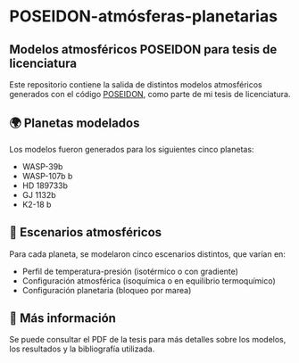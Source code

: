 # POSEIDON-atmósferas-planetarias  
## Modelos atmosféricos POSEIDON para tesis de licenciatura

Este repositorio contiene la salida de distintos modelos atmosféricos generados con el código [POSEIDON](https://poseidon-retrievals.readthedocs.io/en/latest/), como parte de mi tesis de licenciatura.

## 🌍 Planetas modelados

Los modelos fueron generados para los siguientes cinco planetas:

- WASP-39b  
- WASP-107b b  
- HD 189733b  
- GJ 1132b  
- K2-18 b

## 🧪 Escenarios atmosféricos

Para cada planeta, se modelaron cinco escenarios distintos, que varían en:

- Perfil de temperatura-presión (isotérmico o con gradiente)  
- Configuración atmosférica (isoquímica o en equilibrio termoquímico)  
- Configuración planetaria (bloqueo por marea)

## :open_book: Más información

Se puede consultar el PDF de la tesis para más detalles sobre los modelos, los resultados y la bibliografía utilizada.

